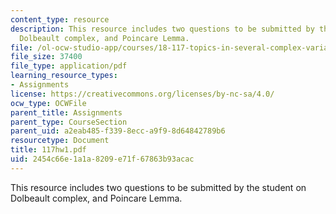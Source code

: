 ```yaml
---
content_type: resource
description: This resource includes two questions to be submitted by the student on
  Dolbeault complex, and Poincare Lemma.
file: /ol-ocw-studio-app/courses/18-117-topics-in-several-complex-variables-spring-2005/2454c66e1a1a8209e71f67863b93acac_117hw1.pdf
file_size: 37400
file_type: application/pdf
learning_resource_types:
- Assignments
license: https://creativecommons.org/licenses/by-nc-sa/4.0/
ocw_type: OCWFile
parent_title: Assignments
parent_type: CourseSection
parent_uid: a2eab485-f339-8ecc-a9f9-8d64842789b6
resourcetype: Document
title: 117hw1.pdf
uid: 2454c66e-1a1a-8209-e71f-67863b93acac
---
```

This resource includes two questions to be submitted by the student on Dolbeault complex, and Poincare Lemma.